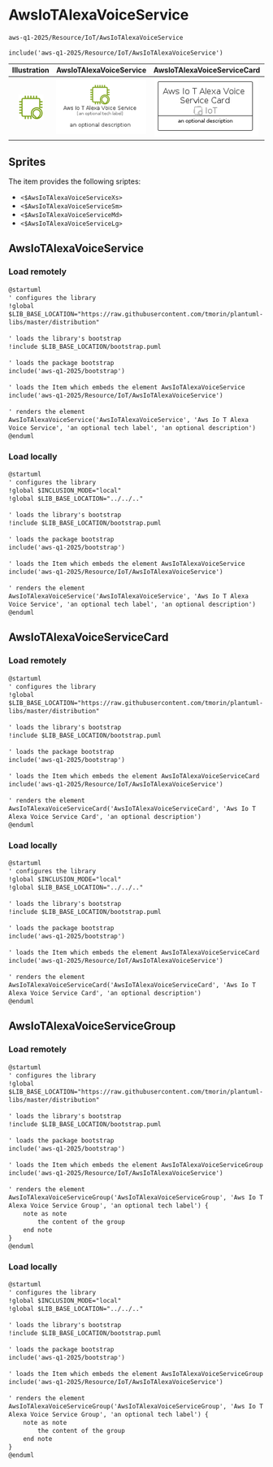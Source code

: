 # AwsIoTAlexaVoiceService


```text
aws-q1-2025/Resource/IoT/AwsIoTAlexaVoiceService
```

```text
include('aws-q1-2025/Resource/IoT/AwsIoTAlexaVoiceService')
```



| Illustration | AwsIoTAlexaVoiceService | AwsIoTAlexaVoiceServiceCard | AwsIoTAlexaVoiceServiceGroup |
| :---: | :---: | :---: | :---: |
| ![illustration for Illustration](../../../aws-q1-2025/Resource/IoT/AwsIoTAlexaVoiceService.png) | ![illustration for AwsIoTAlexaVoiceService](../../../aws-q1-2025/Resource/IoT/AwsIoTAlexaVoiceService.Local.png) | ![illustration for AwsIoTAlexaVoiceServiceCard](../../../aws-q1-2025/Resource/IoT/AwsIoTAlexaVoiceServiceCard.Local.png) | ![illustration for AwsIoTAlexaVoiceServiceGroup](../../../aws-q1-2025/Resource/IoT/AwsIoTAlexaVoiceServiceGroup.Local.png) |



## Sprites
The item provides the following sriptes:

- `<$AwsIoTAlexaVoiceServiceXs>`
- `<$AwsIoTAlexaVoiceServiceSm>`
- `<$AwsIoTAlexaVoiceServiceMd>`
- `<$AwsIoTAlexaVoiceServiceLg>`





## AwsIoTAlexaVoiceService

### Load remotely
```plantuml
@startuml
' configures the library
!global $LIB_BASE_LOCATION="https://raw.githubusercontent.com/tmorin/plantuml-libs/master/distribution"

' loads the library's bootstrap
!include $LIB_BASE_LOCATION/bootstrap.puml

' loads the package bootstrap
include('aws-q1-2025/bootstrap')

' loads the Item which embeds the element AwsIoTAlexaVoiceService
include('aws-q1-2025/Resource/IoT/AwsIoTAlexaVoiceService')

' renders the element
AwsIoTAlexaVoiceService('AwsIoTAlexaVoiceService', 'Aws Io T Alexa Voice Service', 'an optional tech label', 'an optional description')
@enduml
```

### Load locally
```plantuml
@startuml
' configures the library
!global $INCLUSION_MODE="local"
!global $LIB_BASE_LOCATION="../../.."

' loads the library's bootstrap
!include $LIB_BASE_LOCATION/bootstrap.puml

' loads the package bootstrap
include('aws-q1-2025/bootstrap')

' loads the Item which embeds the element AwsIoTAlexaVoiceService
include('aws-q1-2025/Resource/IoT/AwsIoTAlexaVoiceService')

' renders the element
AwsIoTAlexaVoiceService('AwsIoTAlexaVoiceService', 'Aws Io T Alexa Voice Service', 'an optional tech label', 'an optional description')
@enduml
```

## AwsIoTAlexaVoiceServiceCard

### Load remotely
```plantuml
@startuml
' configures the library
!global $LIB_BASE_LOCATION="https://raw.githubusercontent.com/tmorin/plantuml-libs/master/distribution"

' loads the library's bootstrap
!include $LIB_BASE_LOCATION/bootstrap.puml

' loads the package bootstrap
include('aws-q1-2025/bootstrap')

' loads the Item which embeds the element AwsIoTAlexaVoiceServiceCard
include('aws-q1-2025/Resource/IoT/AwsIoTAlexaVoiceService')

' renders the element
AwsIoTAlexaVoiceServiceCard('AwsIoTAlexaVoiceServiceCard', 'Aws Io T Alexa Voice Service Card', 'an optional description')
@enduml
```

### Load locally
```plantuml
@startuml
' configures the library
!global $INCLUSION_MODE="local"
!global $LIB_BASE_LOCATION="../../.."

' loads the library's bootstrap
!include $LIB_BASE_LOCATION/bootstrap.puml

' loads the package bootstrap
include('aws-q1-2025/bootstrap')

' loads the Item which embeds the element AwsIoTAlexaVoiceServiceCard
include('aws-q1-2025/Resource/IoT/AwsIoTAlexaVoiceService')

' renders the element
AwsIoTAlexaVoiceServiceCard('AwsIoTAlexaVoiceServiceCard', 'Aws Io T Alexa Voice Service Card', 'an optional description')
@enduml
```

## AwsIoTAlexaVoiceServiceGroup

### Load remotely
```plantuml
@startuml
' configures the library
!global $LIB_BASE_LOCATION="https://raw.githubusercontent.com/tmorin/plantuml-libs/master/distribution"

' loads the library's bootstrap
!include $LIB_BASE_LOCATION/bootstrap.puml

' loads the package bootstrap
include('aws-q1-2025/bootstrap')

' loads the Item which embeds the element AwsIoTAlexaVoiceServiceGroup
include('aws-q1-2025/Resource/IoT/AwsIoTAlexaVoiceService')

' renders the element
AwsIoTAlexaVoiceServiceGroup('AwsIoTAlexaVoiceServiceGroup', 'Aws Io T Alexa Voice Service Group', 'an optional tech label') {
    note as note
        the content of the group
    end note
}
@enduml
```

### Load locally
```plantuml
@startuml
' configures the library
!global $INCLUSION_MODE="local"
!global $LIB_BASE_LOCATION="../../.."

' loads the library's bootstrap
!include $LIB_BASE_LOCATION/bootstrap.puml

' loads the package bootstrap
include('aws-q1-2025/bootstrap')

' loads the Item which embeds the element AwsIoTAlexaVoiceServiceGroup
include('aws-q1-2025/Resource/IoT/AwsIoTAlexaVoiceService')

' renders the element
AwsIoTAlexaVoiceServiceGroup('AwsIoTAlexaVoiceServiceGroup', 'Aws Io T Alexa Voice Service Group', 'an optional tech label') {
    note as note
        the content of the group
    end note
}
@enduml
```

